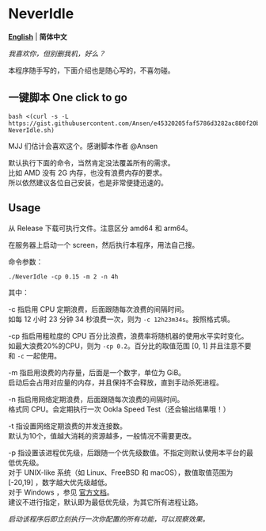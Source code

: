 # NeverIdle

[**English**](README_en.md) | **简体中文**

*我喜欢你，但别删我机，好么？*

本程序随手写的，下面介绍也是随心写的，不喜勿碰。

## 一键脚本 One click to go

```shell
bash <(curl -s -L https://gist.githubusercontent.com/Ansen/e45320205faf5786d3282ac880f20bab/raw/onekey-NeverIdle.sh)
```

MJJ 们估计会喜欢这个。感谢脚本作者 @Ansen

默认执行下面的命令，当然肯定没法覆盖所有的需求。  
比如 AMD 没有 2G 内存，也没有浪费内存的要求。  
所以依然建议各位自己安装，也是非常便捷迅速的。

## Usage

从 Release 下载可执行文件。注意区分 amd64 和 arm64。

在服务器上启动一个 screen，然后执行本程序，用法自己搜。

命令参数：

```shell
./NeverIdle -cp 0.15 -m 2 -n 4h
```

其中：

-c 指启用 CPU 定期浪费，后面跟随每次浪费的间隔时间。  
如每 12 小时 23 分钟 34 秒浪费一次，则为 `-c 12h23m34s`。按照格式填。

-cp 指启用粗粒度的 CPU 百分比浪费，浪费率将随机器的使用水平实时变化。  
如最大浪费20%的CPU，则为 `-cp 0.2`。百分比的取值范围 [0, 1] 并且注意不要和 `-c` 一起使用。

-m 指启用浪费的内存量，后面是一个数字，单位为 GiB。  
启动后会占用对应量的内存，并且保持不会释放，直到手动杀死进程。

-n 指启用网络定期浪费，后面跟随每次浪费的间隔时间。  
格式同 CPU。会定期执行一次 Ookla Speed Test（还会输出结果哦！）

-t 指设置网络定期浪费的并发连接数。  
默认为10个，值越大消耗的资源越多，一般情况不需要更改。

-p 指设置该进程优先级，后跟随一个优先级数值。不指定则默认使用本平台的最低优先级。  
对于 UNIX-like 系统（如 Linux、FreeBSD 和 macOS），数值取值范围为 [-20,19] ，数字越大优先级越低。  
对于 Windows ，参见 [官方文档](https://learn.microsoft.com/zh-cn/windows/win32/api/processthreadsapi/nf-processthreadsapi-setpriorityclass)。  
建议不进行指定，默认即为最低优先级，为其它所有进程让路。

*启动该程序后即立刻执行一次你配置的所有功能，可以观察效果。*
